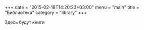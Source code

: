 +++
date = "2015-02-18T14:20:23+03:00"
menu = "main"
title = "Библиотека"
category = "library"
+++


Здесь будут книги
